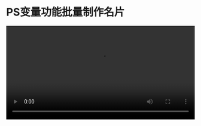 
# PS变量功能批量制作名片
<video class="centeredVideo" controls="" width="100%" height="auto" src="https://pan.mllt.cc/files/video/omtpcedu/图像设计和处理/PS变量功能批量制作名片.mp4">
        浏览器版本过低，换个浏览器行不你个老六！
</video>
